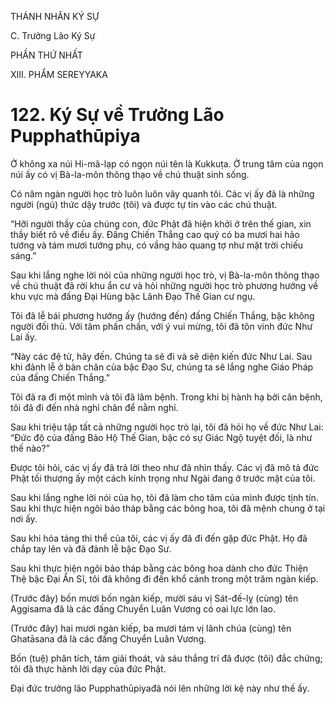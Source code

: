 THÁNH NHÂN KÝ SỰ

C. Trưởng Lão Ký Sự

PHẦN THỨ NHẤT

XIII. PHẨM SEREYYAKA

# 122. Ký Sự về Trưởng Lão Pupphathūpiya

Ở không xa núi Hi-mã-lạp có ngọn núi tên là Kukkuṭa. Ở trung tâm của ngọn núi ấy có vị Bà-la-môn thông thạo về chú thuật sinh sống.

Có năm ngàn người học trò luôn luôn vây quanh tôi. Các vị ấy đã là những người (ngủ) thức dậy trước (tôi) và được tự tin vào các chú thuật.

“Hỡi người thầy của chúng con, đức Phật đã hiện khởi ở trên thế gian, xin thầy biết rõ về điều ấy. Đấng Chiến Thắng cao quý có ba mươi hai hảo tướng và tám mươi tướng phụ, có vầng hào quang tợ như mặt trời chiếu sáng.”

Sau khi lắng nghe lời nói của những người học trò, vị Bà-la-môn thông thạo về chú thuật đã rời khu ẩn cư và hỏi những người học trò phương hướng về khu vực mà đấng Đại Hùng bậc Lãnh Đạo Thế Gian cư ngụ.

Tôi đã lễ bái phương hướng ấy (hướng đến) đấng Chiến Thắng, bậc không người đối thủ. Với tâm phấn chấn, với ý vui mừng, tôi đã tôn vinh đức Như Lai ấy.

“Này các đệ tử, hãy đến. Chúng ta sẽ đi và sẽ diện kiến đức Như Lai. Sau khi đảnh lễ ở bàn chân của bậc Đạo Sư, chúng ta sẽ lắng nghe Giáo Pháp của đấng Chiến Thắng.”

Tôi đã ra đi một mình và tôi đã lâm bệnh. Trong khi bị hành hạ bởi căn bệnh, tôi đã đi đến nhà nghỉ chân để nằm nghỉ.

Sau khi triệu tập tất cả những người học trò lại, tôi đã hỏi họ về đức Như Lai: “Đức độ của đấng Bảo Hộ Thế Gian, bậc có sự Giác Ngộ tuyệt đối, là như thế nào?”

Được tôi hỏi, các vị ấy đã trả lời theo như đã nhìn thấy. Các vị đã mô tả đức Phật tối thượng ấy một cách kính trọng như Ngài đang ở trước mặt của tôi.

Sau khi lắng nghe lời nói của họ, tôi đã làm cho tâm của mình được tịnh tín. Sau khi thực hiện ngôi bảo tháp bằng các bông hoa, tôi đã mệnh chung ở tại nơi ấy.

Sau khi hỏa táng thi thể của tôi, các vị ấy đã đi đến gặp đức Phật. Họ đã chắp tay lên và đã đảnh lễ bậc Đạo Sư.

Sau khi thực hiện ngôi bảo tháp bằng các bông hoa dành cho đức Thiện Thệ bậc Đại Ẩn Sĩ, tôi đã không đi đến khổ cảnh trong một trăm ngàn kiếp.

(Trước đây) bốn mươi bốn ngàn kiếp, mười sáu vị Sát-đế-lỵ (cùng) tên Aggisama đã là các đấng Chuyển Luân Vương có oai lực lớn lao.

(Trước đây) hai mươi ngàn kiếp, ba mươi tám vị lãnh chúa (cùng) tên Ghatāsana đã là các đấng Chuyển Luân Vương.

Bốn (tuệ) phân tích, tám giải thoát, và sáu thắng trí đã được (tôi) đắc chứng; tôi đã thực hành lời dạy của đức Phật.

Đại đức trưởng lão Pupphathūpiyađã nói lên những lời kệ này như thế ấy.
